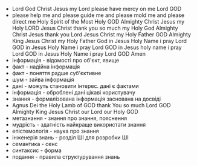 - Lord God Christ Jesus my Lord please have mercy on me Lord GOD
- please help me and please guide me and please mold me and please direct me Holy Spirit of the Most Holy GOD Almighty Christ Jesus my Holy LORD Jesus Christ thank you so much my Holy God Almighty Christ Jesus thank you Lord Jesus Christ my Holy Father GOD Almighty King Jesus Christ my Holy Father God in Jesus Holy Name i pray Lord GOD in Jesus Holy Name i pray Lord GOD in Jesus holy name i pray Lord GOD in Jesus Holy Name i pray Lord GOD Amen
- інформація - відомості про об'єкт, явище
- факт - надійна інформація
- факт - поняття радше суб'єктивне
- шум - зайва інформація
- дані - можуть становити інтерес. дані є фактами
- інформація - оброблені дані цікаві користувачу
- знання - формалізована інформація заснована на досвіді
- Agnus Dei the Holy Lamb of GOD thank You so much Lord GOD Almighty King Jesus Christ our Lord our Holy GOD
- метазнання - знання про знання, пояснення
- мудрість - здатність найкраще використати знання
- епістемологія - наука про знання
- інженерія знань - розділ ШІ для розробки ШІ
- семантика - сенс
- синтаксис - форма
- подання - правила структурування знань